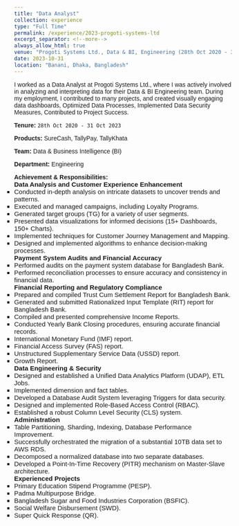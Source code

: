 ```yaml
---
title: "Data Analyst"
collection: experience
type: "Full Time"
permalink: /experience/2023-progoti-systems-ltd
excerpt_separator: <!--more-->
always_allow_html: true
venue: "Progoti Systems Ltd., Data & BI, Engineering (28th Oct 2020 - 31 Oct 2023)"
date: 2023-10-31
location: "Banani, Dhaka, Bangladesh"
---
```


I worked as a Data Analyst at Progoti Systems Ltd., where I was actively involved in analyzing and interpreting data for their Data & BI Engineering team. During my employment, I contributed to many projects, and created visually engaging data dashboards, Optimized Data Processes, Implemented Data Security Measures, Contributed to Project Success.

**Tenure:** `28th Oct 2020 - 31 Oct 2023`

**Products:** SureCash, TallyPay, TallyKhata

**Team:** Data & Business Intelligence (BI)

**Department:** Engineering

<head>
<style>
    body {
      font-family: Arial, sans-serif;
    }
    div {
      /* margin-bottom: 10px; */
    }
    ul {
        list-style-type: none;
        padding: 0 !important;
        margin: 0 !important;
    }
    .li {
        font-size: 15px !important;
        padding: 0 !important;
        margin: 0 !important;
        list-style-type: square;
        padding-left: 20px;
    }
    .section {
        font-weight: bold;
        font-size: 15px; 
        /* color: #1a1a4f; */
        padding: 0 !important;
        margin: 0 !important;
    }
    .header_section {
        font-weight: bold;
        /* font-size: 16px;  */
        /* color: #1a1a4f; */
        padding: 0 !important;
        margin: 0 !important;
    }
  </style>
</head>
<body>

<div>
  <strong class="header_section">Achievement & Responsibilities:</strong> <br />
  <strong class="section">Data Analysis and Customer Experience Enhancement</strong>
  <ul>
    <li class="li">Conducted in-depth analysis on intricate datasets to uncover trends and patterns.</li>
    <li class="li">Executed and managed campaigns, including Loyalty Programs.</li>
    <li class="li">Generated target groups (TG) for a variety of user segments.</li>
    <li class="li">Presented data visualizations for informed decisions (15+ Dashboards, 150+ Charts).</li>
    <li class="li">Implemented techniques for Customer Journey Management and Mapping.</li>
    <li class="li">Designed and implemented algorithms to enhance decision-making processes.</li>
  </ul>
</div>

<div>
  <strong class="section">Payment System Audits and Financial Accuracy</strong>
  <ul>
    <li class="li">Performed audits on the payment system database for Bangladesh Bank.</li>
    <li class="li">Performed reconciliation processes to ensure accuracy and consistency in financial data.</li>
  </ul>
</div>

<div>
  <strong class="section">Financial Reporting and Regulatory Compliance</strong>
  <ul>
    <li class="li">Prepared and compiled Trust Cum Settlement Report for Bangladesh Bank.</li>
    <li class="li">Generated and submitted Rationalized Input Template (RIT) report for Bangladesh Bank.</li>
    <li class="li">Compiled and presented comprehensive Income Reports.</li>
    <li class="li">Conducted Yearly Bank Closing procedures, ensuring accurate financial records.</li>
    <li class="li">International Monetary Fund (IMF) report.</li>
    <li class="li">Financial Access Survey (FAS) report.</li>
    <li class="li">Unstructured Supplementary Service Data (USSD) report.</li>
    <li class="li">Growth Report.</li>
  </ul>
</div>

<div>
  <strong class="section">Data Engineering & Security</strong>
  <ul>
    <li class="li">Designed and established a Unified Data Analytics Platform (UDAP), ETL Jobs.</li>
    <li class="li">Implemented dimension and fact tables.</li>
    <li class="li">Developed a Database Audit System leveraging Triggers for data security.</li>
    <li class="li">Designed and implemented Role-Based Access Control (RBAC).</li>
    <li class="li">Established a robust Column Level Security (CLS) system.</li>
  </ul>
</div>

<div>
  <strong class="section">Administration</strong>
  <ul>
    <li class="li">Table Partitioning, Sharding, Indexing, Database Performance Improvement.</li>
    <li class="li">Successfully orchestrated the migration of a substantial 10TB data set to AWS RDS.</li>
    <li class="li">Decomposed a normalized database into two separate databases.</li>
    <li class="li">Developed a Point-In-Time Recovery (PITR) mechanism on Master-Slave architecture.</li>
  </ul>
</div>

<div>
  <strong class="section">Experienced Projects</strong>
  <ul>
    <li class="li">Primary Education Stipend Programme (PESP).</li>
    <li class="li">Padma Multipurpose Bridge.</li>
    <li class="li">Bangladesh Sugar and Food Industries Corporation (BSFIC).</li>
    <li class="li">Social Welfare Disbursement (SWD).</li>
    <li class="li">Super Quick Response (QR).</li>
  </ul>
</div>

</body>


